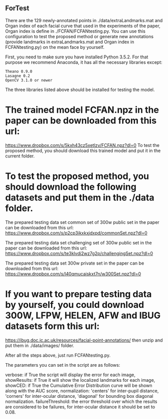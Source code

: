 ## ForTest

There are the 129 newly-annotated points in ./data/extraLandmarks.mat and Organ index of each facial curve that used in the experiments of the paper, Organ index is define in ./FCFAN/FCFANtesting.py. You can use this configuration to test the proposed method or generate new annotations (provide landmarks in extraLandmarks.mat and Organ index in FCFANtesting.py) on the mean face by yourself.

First, you need to make sure you have installed Python 3.5.2. For that purpose we recommend Anaconda, it has all the necessary libraries except:

    Theano 0.9.0
    Lasagne 0.2
    OpenCV 3.1.0 or newer
    
The three libraries listed above should be installed for testing the model.

# The trained model FCFAN.npz in the paper can be downloaded from this url:
https://www.dropbox.com/s/5kxh43cz5xetlzv/FCFAN.npz?dl=0
To test the proposed method, you should download this trained model and put it in the current folder.

# To test the proposed method, you should download the following datasets and put them in the ./data folder.
The prepared testing data set common set of 300w public set in the paper can be downloaded from this url:
https://www.dropbox.com/s/p2cp3ikxkxjdxpd/commonSet.npz?dl=0

The prepared testing data set challenging set of 300w public set in the paper can be downloaded from this url:
https://www.dropbox.com/s/te3klvdj2wz7g2p/challengingSet.npz?dl=0

The prepared testing data set 300w private set in the paper can be downloaded from this url:
https://www.dropbox.com/s/l40qmucaiskxt7n/w300Set.npz?dl=0

# If you want to prepare testing data by yourself, you could download 300W, LFPW, HELEN, AFW and IBUG datasets form this url:
https://ibug.doc.ic.ac.uk/resources/facial-point-annotations/
then unzip and put them in ./data/images/ folder. 

After all the steps above, just run FCFANtesting.py. 

The parameters you can set in the script are as follows:

  verbose: if True the script will display the error for each image,
  showResults: if True it will show the localized landmarks for each image,
  showCED: if True the Cumulative Error Distribution curve will be shown along with the AUC score,
  normalization: 'centers' for inter-pupil distance, 'corners' for inter-ocular distance, 'diagonal' for bounding box diagonal normalization.
  failureThreshold: the error threshold over which the results are considered to be failures, for inter-ocular distance it should be set to 0.08.
